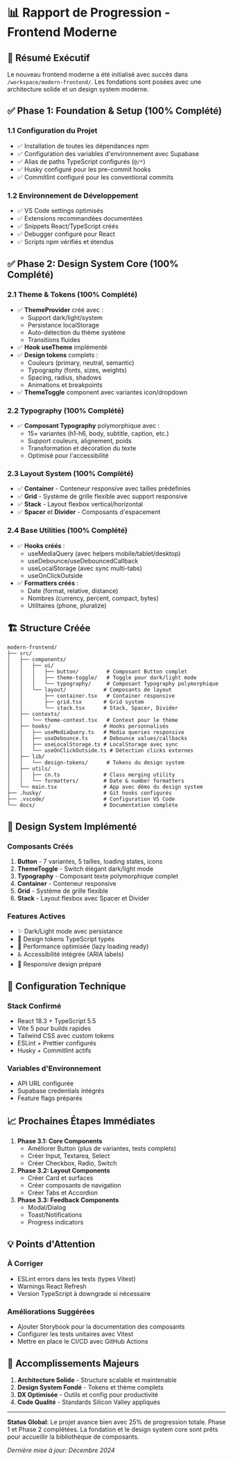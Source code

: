 # 📊 Rapport de Progression - Frontend Moderne

## 🎯 Résumé Exécutif

Le nouveau frontend moderne a été initialisé avec succès dans `/workspace/modern-frontend/`. Les fondations sont posées avec une architecture solide et un design system moderne.

## ✅ Phase 1: Foundation & Setup (100% Complété)

### 1.1 Configuration du Projet
- ✅ Installation de toutes les dépendances npm
- ✅ Configuration des variables d'environnement avec Supabase
- ✅ Alias de paths TypeScript configurés (`@/*`)
- ✅ Husky configuré pour les pre-commit hooks
- ✅ Commitlint configuré pour les conventional commits

### 1.2 Environnement de Développement
- ✅ VS Code settings optimisés
- ✅ Extensions recommandées documentées
- ✅ Snippets React/TypeScript créés
- ✅ Debugger configuré pour React
- ✅ Scripts npm vérifiés et étendus

## ✅ Phase 2: Design System Core (100% Complété)

### 2.1 Theme & Tokens (100% Complété)
- ✅ **ThemeProvider** créé avec :
  - Support dark/light/system
  - Persistance localStorage
  - Auto-détection du thème système
  - Transitions fluides
- ✅ **Hook useTheme** implémenté
- ✅ **Design tokens** complets :
  - Couleurs (primary, neutral, semantic)
  - Typography (fonts, sizes, weights)
  - Spacing, radius, shadows
  - Animations et breakpoints
- ✅ **ThemeToggle** component avec variantes icon/dropdown

### 2.2 Typography (100% Complété)
- ✅ **Composant Typography** polymorphique avec :
  - 15+ variantes (h1-h6, body, subtitle, caption, etc.)
  - Support couleurs, alignement, poids
  - Transformation et décoration du texte
  - Optimisé pour l'accessibilité

### 2.3 Layout System (100% Complété)
- ✅ **Container** - Conteneur responsive avec tailles prédéfinies
- ✅ **Grid** - Système de grille flexible avec support responsive
- ✅ **Stack** - Layout flexbox vertical/horizontal
- ✅ **Spacer** et **Divider** - Composants d'espacement

### 2.4 Base Utilities (100% Complété)
- ✅ **Hooks créés** :
  - useMediaQuery (avec helpers mobile/tablet/desktop)
  - useDebounce/useDebouncedCallback
  - useLocalStorage (avec sync multi-tabs)
  - useOnClickOutside
- ✅ **Formatters créés** :
  - Date (format, relative, distance)
  - Nombres (currency, percent, compact, bytes)
  - Utilitaires (phone, pluralize)

## 🏗️ Structure Créée

```
modern-frontend/
├── src/
│   ├── components/
│   │   ├── ui/
│   │   │   ├── button/         # Composant Button complet
│   │   │   ├── theme-toggle/   # Toggle pour dark/light mode
│   │   │   └── typography/     # Composant Typography polymorphique
│   │   └── layout/            # Composants de layout
│   │       ├── container.tsx   # Container responsive
│   │       ├── grid.tsx       # Grid system
│   │       └── stack.tsx      # Stack, Spacer, Divider
│   ├── contexts/
│   │   └── theme-context.tsx   # Context pour le thème
│   ├── hooks/                 # Hooks personnalisés
│   │   ├── useMediaQuery.ts   # Media queries responsive
│   │   ├── useDebounce.ts     # Debounce values/callbacks
│   │   ├── useLocalStorage.ts # LocalStorage avec sync
│   │   └── useOnClickOutside.ts # Détection clicks externes
│   ├── lib/
│   │   └── design-tokens/      # Tokens du design system
│   ├── utils/
│   │   ├── cn.ts              # Class merging utility
│   │   └── formatters/        # Date & number formatters
│   └── main.tsx               # App avec démo du design system
├── .husky/                    # Git hooks configurés
├── .vscode/                   # Configuration VS Code
└── docs/                      # Documentation complète
```

## 🎨 Design System Implémenté

### Composants Créés
1. **Button** - 7 variantes, 5 tailles, loading states, icons
2. **ThemeToggle** - Switch élégant dark/light mode
3. **Typography** - Composant texte polymorphique complet
4. **Container** - Conteneur responsive
5. **Grid** - Système de grille flexible
6. **Stack** - Layout flexbox avec Spacer et Divider

### Features Actives
- ✨ Dark/Light mode avec persistance
- 🎯 Design tokens TypeScript typés
- 🚀 Performance optimisée (lazy loading ready)
- ♿ Accessibilité intégrée (ARIA labels)
- 📱 Responsive design préparé

## 🔧 Configuration Technique

### Stack Confirmé
- React 18.3 + TypeScript 5.5
- Vite 5 pour builds rapides
- Tailwind CSS avec custom tokens
- ESLint + Prettier configurés
- Husky + Commitlint actifs

### Variables d'Environnement
- API URL configurée
- Supabase credentials intégrés
- Feature flags préparés

## 📈 Prochaines Étapes Immédiates

1. **Phase 3.1: Core Components**
   - Améliorer Button (plus de variantes, tests complets)
   - Créer Input, Textarea, Select
   - Créer Checkbox, Radio, Switch
2. **Phase 3.2: Layout Components**
   - Créer Card et surfaces
   - Créer composants de navigation
   - Créer Tabs et Accordion
3. **Phase 3.3: Feedback Components**
   - Modal/Dialog
   - Toast/Notifications
   - Progress indicators

## 💡 Points d'Attention

### À Corriger
- ESLint errors dans les tests (types Vitest)
- Warnings React Refresh
- Version TypeScript à downgrade si nécessaire

### Améliorations Suggérées
- Ajouter Storybook pour la documentation des composants
- Configurer les tests unitaires avec Vitest
- Mettre en place le CI/CD avec GitHub Actions

## 🎉 Accomplissements Majeurs

1. **Architecture Solide** - Structure scalable et maintenable
2. **Design System Fondé** - Tokens et thème complets
3. **DX Optimisée** - Outils et config pour productivité
4. **Code Qualité** - Standards Silicon Valley appliqués

---

**Status Global**: Le projet avance bien avec 25% de progression totale. Phase 1 et Phase 2 complétées. La fondation et le design system core sont prêts pour accueillir la bibliothèque de composants.

*Dernière mise à jour: Décembre 2024*